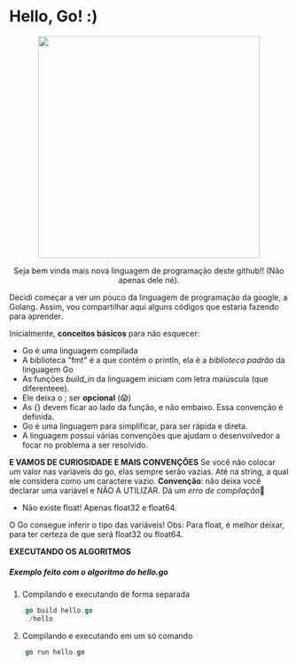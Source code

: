 # Hello, Go! :)

<div align="center">
    <image src="./images/golang.png" width=400 heigth=400>


Seja bem vinda mais nova linguagem de programação deste github!! (Não apenas dele né).
</div>

Decidi começar a ver um pouco da linguagem de programação da google, a Golang. Assim, vou compartilhar aqui alguns códigos que estaria fazendo para aprender. 

Inicialmente, __conceitos básicos__ para não esquecer:
- Go é uma linguagem compilada
- A biblioteca "fmt" é a que contém o println, ela é a _biblioteca padrão_ da linguagem Go
- As funções _build_in_ da linguagem iniciam com letra maiúscula (que diferenteee).
- Ele deixa o ; ser __opcional__ (😱)
- As {} devem ficar ao lado da função, e não embaixo. Essa convenção é definida.
- Go é uma linguagem para simplificar, para ser rápida e direta.
- A linguagem possui várias convenções que ajudam o desenvolvedor a focar no problema a ser resolvido.

__E VAMOS DE CURIOSIDADE E MAIS CONVENÇÕES__
 Se você não colocar um valor nas variáveis do go, elas sempre serão vazias. Até na string, a qual ele considera como um caractere vazio.
 __Convenção__: não deixa você declarar uma variável e NÃO A UTILIZAR. Dá um _erro de compilação_👀

 - Não existe float! Apenas float32 e float64.

O Go consegue inferir o tipo das variáveis! Obs: Para float, é melhor deixar, para ter certeza de que será float32 ou float64.

__EXECUTANDO OS ALGORITMOS__
##### Exemplo feito com o algoritmo do hello.go
1. Compilando e executando de forma separada

```go
    go build hello.go
    ./hello 
```

2. Compilando e executando em um só comando
```go
    go run hello.go
```

